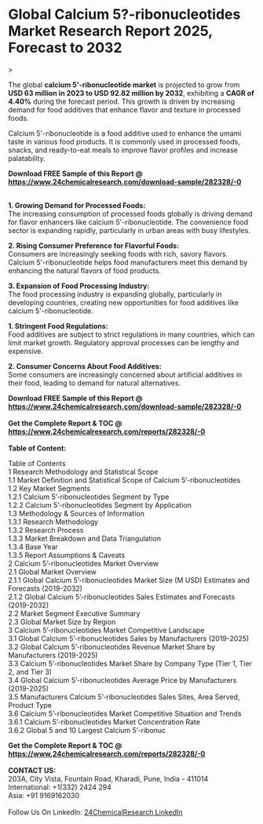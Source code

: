 <h1>Global Calcium 5?-ribonucleotides Market Research Report 2025, Forecast to 2032</h1><p>&gt; 

</p><p>The global <strong>calcium 5'-ribonucleotide market</strong> is projected to grow from <strong>USD 63 million in 2023 to USD 92.82 million by 2032</strong>, exhibiting a <strong>CAGR of 4.40%</strong> during the forecast period. This growth is driven by increasing demand for food additives that enhance flavor and texture in processed foods.</p><p>Calcium 5'-ribonucleotide is a food additive used to enhance the umami taste in various food products. It is commonly used in processed foods, snacks, and ready-to-eat meals to improve flavor profiles and increase palatability.</p><div><b>Download FREE Sample of this Report @ 
            <a href="https://www.24chemicalresearch.com/download-sample/282328/-0">
            https://www.24chemicalresearch.com/download-sample/282328/-0</a></b></div><br><p><strong>1. Growing Demand for Processed Foods:</strong><br>
    The increasing consumption of processed foods globally is driving demand for flavor enhancers like calcium 5'-ribonucleotide. The convenience food sector is expanding rapidly, particularly in urban areas with busy lifestyles.</p><p><strong>2. Rising Consumer Preference for Flavorful Foods:</strong><br>
    Consumers are increasingly seeking foods with rich, savory flavors. Calcium 5'-ribonucleotide helps food manufacturers meet this demand by enhancing the natural flavors of food products.</p><p><strong>3. Expansion of Food Processing Industry:</strong><br>
    The food processing industry is expanding globally, particularly in developing countries, creating new opportunities for food additives like calcium 5'-ribonucleotide.</p><p><strong>1. Stringent Food Regulations:</strong><br>
    Food additives are subject to strict regulations in many countries, which can limit market growth. Regulatory approval processes can be lengthy and expensive.</p><p><strong>2. Consumer Concerns About Food Additives:</strong><br>
    Some consumers are increasingly concerned about artificial additives in their food, leading to demand for natural alternatives.</p><div><b>Download FREE Sample of this Report @ 
            <a href="https://www.24chemicalresearch.com/download-sample/282328/-0">
            https://www.24chemicalresearch.com/download-sample/282328/-0</a></b></div><br><div><b>Get the Complete Report & TOC @ 
            <a href="https://www.24chemicalresearch.com/reports/282328/-0">
            https://www.24chemicalresearch.com/reports/282328/-0</a></b></div><br>
            <b>Table of Content:</b><p>Table of Contents<br />
1 Research Methodology and Statistical Scope<br />
1.1 Market Definition and Statistical Scope of Calcium 5&#146;-ribonucleotides<br />
1.2 Key Market Segments<br />
1.2.1 Calcium 5&#146;-ribonucleotides Segment by Type<br />
1.2.2 Calcium 5&#146;-ribonucleotides Segment by Application<br />
1.3 Methodology & Sources of Information<br />
1.3.1 Research Methodology<br />
1.3.2 Research Process<br />
1.3.3 Market Breakdown and Data Triangulation<br />
1.3.4 Base Year<br />
1.3.5 Report Assumptions & Caveats<br />
2 Calcium 5&#146;-ribonucleotides Market Overview<br />
2.1 Global Market Overview<br />
2.1.1 Global Calcium 5&#146;-ribonucleotides Market Size (M USD) Estimates and Forecasts (2019-2032)<br />
2.1.2 Global Calcium 5&#146;-ribonucleotides Sales Estimates and Forecasts (2019-2032)<br />
2.2 Market Segment Executive Summary<br />
2.3 Global Market Size by Region<br />
3 Calcium 5&#146;-ribonucleotides Market Competitive Landscape<br />
3.1 Global Calcium 5&#146;-ribonucleotides Sales by Manufacturers (2019-2025)<br />
3.2 Global Calcium 5&#146;-ribonucleotides Revenue Market Share by Manufacturers (2019-2025)<br />
3.3 Calcium 5&#146;-ribonucleotides Market Share by Company Type (Tier 1, Tier 2, and Tier 3)<br />
3.4 Global Calcium 5&#146;-ribonucleotides Average Price by Manufacturers (2019-2025)<br />
3.5 Manufacturers Calcium 5&#146;-ribonucleotides Sales Sites, Area Served, Product Type<br />
3.6 Calcium 5&#146;-ribonucleotides Market Competitive Situation and Trends<br />
3.6.1 Calcium 5&#146;-ribonucleotides Market Concentration Rate<br />
3.6.2 Global 5 and 10 Largest Calcium 5&#146;-ribonuc</p><div><b>Get the Complete Report & TOC @ 
            <a href="https://www.24chemicalresearch.com/reports/282328/-0">
            https://www.24chemicalresearch.com/reports/282328/-0</a></b></div><br><b>CONTACT US:</b><br>
            203A, City Vista, Fountain Road, Kharadi, Pune, India - 411014<br>
            International: +1(332) 2424 294<br>
            Asia: +91 9169162030 <br><br>
            Follow Us On LinkedIn: <a href="https://www.linkedin.com/company/24chemicalresearch/">24ChemicalResearch LinkedIn</a>